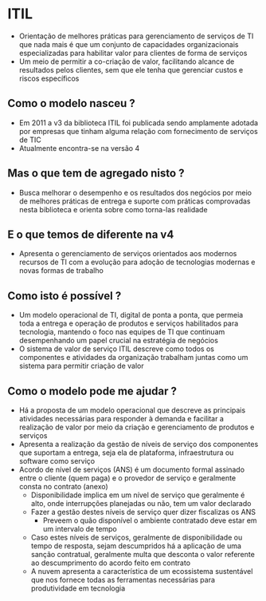 # ITIL

- Orientação de melhores práticas para gerenciamento de serviços de TI que nada mais é que um conjunto de capacidades organizacionais especializadas para habilitar valor para clientes de forma de serviços
- Um meio de permitir a co-criação de valor, facilitando alcance de resultados pelos clientes, sem que ele tenha que gerenciar custos e riscos específicos

## Como o modelo nasceu ? 

- Em 2011 a v3 da biblioteca ITIL foi publicada sendo amplamente adotada por empresas que tinham alguma relação com fornecimento de serviços de TIC
- Atualmente encontra-se na versão 4

## Mas o que tem de agregado nisto ?

- Busca melhorar o desempenho e os resultados dos negócios por meio de melhores práticas de entrega e suporte com práticas comprovadas nesta biblioteca e orienta sobre como torna-las realidade

## E o que temos de diferente na v4

- Apresenta o gerenciamento de serviços orientados aos modernos recursos de TI com a evolução para adoção de tecnologias modernas e novas formas de trabalho

## Como isto é possível ? 

- Um modelo operacional de TI, digital de ponta a ponta, que permeia toda a entrega e operação de produtos e serviços habilitados para tecnologia, mantendo o foco nas equipes de TI que continuam desempenhando um papel crucial na estratégia de negócios
- O sistema de valor de serviço ITIL descreve como todos os componentes e atividades da organização trabalham juntas como um sistema para permitir criação de valor

## Como o modelo pode me ajudar ?

- Há a proposta de um modelo operacional que descreve as principais atividades necessárias para responder à demanda e facilitar a realização de valor por meio da criação e gerenciamento de produtos e serviços
- Apresenta a realização da gestão de níveis de serviço dos componentes que suportam a entrega, seja ela de plataforma, infraestrutura ou software como serviço
- Acordo de nível de serviços (ANS) é um documento formal assinado entre o cliente (quem paga) e o provedor de serviço e geralmente consta no contrato (anexo)
    - Disponibilidade implica em um nível de serviço que geralmente é alto, onde interrupções planejadas ou não, tem um valor declarado
    - Fazer a gestão destes níveis de serviço quer dizer fiscalizas os ANS
        - Preveem o quão disponível o ambiente contratado deve estar em um intervalo de tempo
    - Caso estes níveis de serviços, geralmente de disponibilidade ou tempo de resposta, sejam descumpridos há a aplicação de uma sanção contratual, geralmente multa que desconta o valor referente ao descumprimento do acordo feito em contrato
    - A nuvem apresenta a característica de um ecossistema sustentável que nos fornece todas as ferramentas necessárias para produtividade em tecnologia